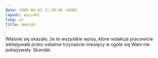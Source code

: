 ```yaml
---
date: 2009-04-01 21:20:48 +0200
layout: wycinki
lang: pl
title: Aaargh
---
```


Właśnie się okazało, że te wszystkie wpisy, które redakcja pracowicie wklepywała przez ostatnie trzynaście miesięcy w ogóle się Wam nie pokazywały. Skandal.
